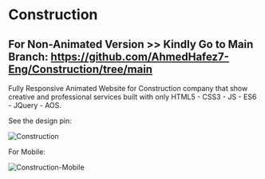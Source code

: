 # Construction
## For Non-Animated Version >> Kindly Go to Main Branch: https://github.com/AhmedHafez7-Eng/Construction/tree/main
Fully Responsive Animated Website for  Construction company that show creative and professional services built with only HTML5 - CSS3 - JS - ES6 - JQuery - AOS.

See the design pin:


![Construction](https://user-images.githubusercontent.com/61163635/123537033-c72c4700-d72d-11eb-9634-d66f7e162bae.png)

For Mobile:


![Construction-Mobile](https://user-images.githubusercontent.com/61163635/123537168-5fc2c700-d72e-11eb-9d9c-ff3f69e43f8a.png)

